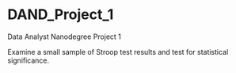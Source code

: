 # DAND_Project_1
Data Analyst Nanodegree Project 1

Examine a small sample of Stroop test results and test for statistical
significance.
